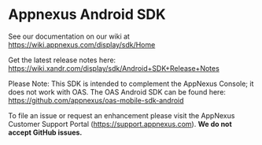 Appnexus Android SDK 
==================

See our documentation on our wiki at 
https://wiki.appnexus.com/display/sdk/Home

Get the latest release notes here: https://wiki.xandr.com/display/sdk/Android+SDK+Release+Notes

Please Note: This SDK is intended to complement the AppNexus Console; it does not work with OAS. The OAS Android SDK can be found here: 
https://github.com/appnexus/oas-mobile-sdk-android

To file an issue or request an enhancement please visit the AppNexus Customer Support Portal (https://support.appnexus.com). **We do not accept GitHub issues.**
